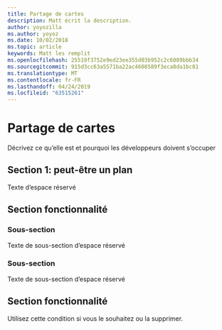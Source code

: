 ```yaml
---
title: Partage de cartes
description: Matt écrit la description.
author: yoyozilla
ms.author: yoyoz
ms.date: 10/02/2018
ms.topic: article
keywords: Matt les remplit
ms.openlocfilehash: 25519f3752e9ed23ee355d03b952c2c6089bbb34
ms.sourcegitcommit: 915d3cc63a5571ba22ac4608589f3eca8da1bc81
ms.translationtype: MT
ms.contentlocale: fr-FR
ms.lasthandoff: 04/24/2019
ms.locfileid: "63515261"
---
```

# <a name="map-sharing"></a>Partage de cartes

Décrivez ce qu’elle est et pourquoi les développeurs doivent s’occuper

## <a name="section-one---maybe-an-outline"></a>Section 1: peut-être un plan

Texte d’espace réservé

## <a name="feature-section"></a>Section fonctionnalité

### <a name="sub-section"></a>Sous-section

Texte de sous-section d’espace réservé

### <a name="sub-section"></a>Sous-section

Texte de sous-section d’espace réservé

## <a name="feature-section"></a>Section fonctionnalité

Utilisez cette condition si vous le souhaitez ou la supprimer.
